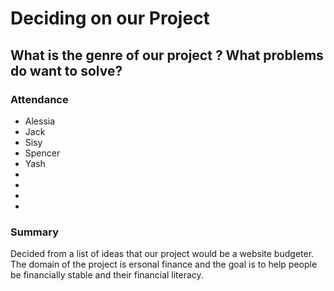 # Deciding on our Project
## What is the genre of our project ? What problems do want to solve?
### Attendance 
- Alessia
- Jack
- Sisy
- Spencer
- Yash
-
-
-
-
### Summary 
Decided from a list of ideas that our project would be a website budgeter. The domain of the project is ersonal finance
and the goal is to help people be financially stable and their financial literacy.
